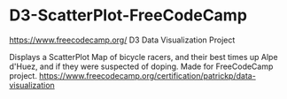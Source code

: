 # D3-ScatterPlot-FreeCodeCamp
https://www.freecodecamp.org/ D3 Data Visualization Project

Displays a ScatterPlot Map of bicycle racers, and their best times up  Alpe d'Huez, and if they were suspected of doping.
Made for FreeCodeCamp project. https://www.freecodecamp.org/certification/patrickp/data-visualization
